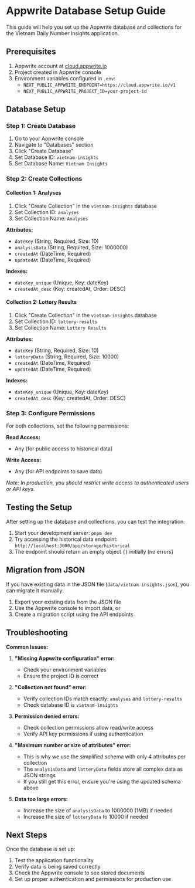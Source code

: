 # Appwrite Database Setup Guide

This guide will help you set up the Appwrite database and collections for the Vietnam Daily Number Insights application.

## Prerequisites

1. Appwrite account at [cloud.appwrite.io](https://cloud.appwrite.io)
2. Project created in Appwrite console
3. Environment variables configured in `.env`:
   - `NEXT_PUBLIC_APPWRITE_ENDPOINT=https://cloud.appwrite.io/v1`
   - `NEXT_PUBLIC_APPWRITE_PROJECT_ID=your-project-id`

## Database Setup

### Step 1: Create Database

1. Go to your Appwrite console
2. Navigate to "Databases" section
3. Click "Create Database"
4. Set Database ID: `vietnam-insights`
5. Set Database Name: `Vietnam Insights`

### Step 2: Create Collections

#### Collection 1: Analyses

1. Click "Create Collection" in the `vietnam-insights` database
2. Set Collection ID: `analyses`
3. Set Collection Name: `Analyses`

**Attributes:**
- `dateKey` (String, Required, Size: 10)
- `analysisData` (String, Required, Size: 1000000)
- `createdAt` (DateTime, Required)
- `updatedAt` (DateTime, Required)

**Indexes:**
- `dateKey_unique` (Unique, Key: dateKey)
- `createdAt_desc` (Key: createdAt, Order: DESC)

#### Collection 2: Lottery Results

1. Click "Create Collection" in the `vietnam-insights` database
2. Set Collection ID: `lottery-results`
3. Set Collection Name: `Lottery Results`

**Attributes:**
- `dateKey` (String, Required, Size: 10)
- `lotteryData` (String, Required, Size: 10000)
- `createdAt` (DateTime, Required)
- `updatedAt` (DateTime, Required)

**Indexes:**
- `dateKey_unique` (Unique, Key: dateKey)
- `createdAt_desc` (Key: createdAt, Order: DESC)

### Step 3: Configure Permissions

For both collections, set the following permissions:

**Read Access:**
- Any (for public access to historical data)

**Write Access:**
- Any (for API endpoints to save data)

*Note: In production, you should restrict write access to authenticated users or API keys.*

## Testing the Setup

After setting up the database and collections, you can test the integration:

1. Start your development server: `pnpm dev`
2. Try accessing the historical data endpoint: `http://localhost:3000/api/storage/historical`
3. The endpoint should return an empty object `{}` initially (no errors)

## Migration from JSON

If you have existing data in the JSON file (`data/vietnam-insights.json`), you can migrate it manually:

1. Export your existing data from the JSON file
2. Use the Appwrite console to import data, or
3. Create a migration script using the API endpoints

## Troubleshooting

**Common Issues:**

1. **"Missing Appwrite configuration" error:**
   - Check your environment variables
   - Ensure the project ID is correct

2. **"Collection not found" error:**
   - Verify collection IDs match exactly: `analyses` and `lottery-results`
   - Check database ID is `vietnam-insights`

3. **Permission denied errors:**
   - Check collection permissions allow read/write access
   - Verify API key permissions if using authentication

4. **"Maximum number or size of attributes" error:**
   - This is why we use the simplified schema with only 4 attributes per collection
   - The `analysisData` and `lotteryData` fields store all complex data as JSON strings
   - If you still get this error, ensure you're using the updated schema above

5. **Data too large errors:**
   - Increase the size of `analysisData` to 1000000 (1MB) if needed
   - Increase the size of `lotteryData` to 10000 if needed

## Next Steps

Once the database is set up:

1. Test the application functionality
2. Verify data is being saved correctly
3. Check the Appwrite console to see stored documents
4. Set up proper authentication and permissions for production use
